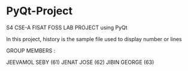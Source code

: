 # PyQt-Project
S4 CSE-A FISAT FOSS LAB PROJECT using PyQt

In this project, history is the sample file used to display number or lines


GROUP MEMBERS :

JEEVAMOL SEBY (61)
JENAT JOSE    (62)
JIBIN GEORGE  (63)
